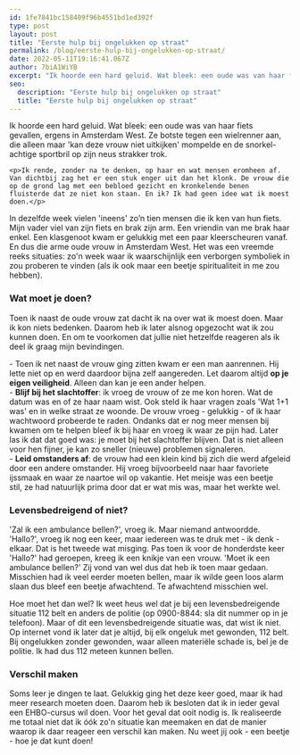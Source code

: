 ```yaml
---
id: 1fe7841bc158409f96b4551bd1ed392f
type: post
layout: post
title: "Eerste hulp bij ongelukken op straat"
permalink: /blog/eerste-hulp-bij-ongelukken-op-straat/
date: 2022-05-11T19:16:41.067Z
author: 7biA1WiYB
excerpt: "Ik hoorde een hard geluid. Wat bleek: een oude was van haar fiets gevallen, ergens in Amsterdam West. Ze botste tegen een wielrenner aan, die alleen maar 'kan deze vrouw niet uitkijken' mompelde en de snorkel-achtige sportbril op zijn neus strakker trok.   "
seo:
  description: "Eerste hulp bij ongelukken op straat"
  title: "Eerste hulp bij ongelukken op straat"
---
```

Ik hoorde een hard geluid. Wat bleek: een oude was van haar fiets gevallen, ergens in Amsterdam West. Ze botste tegen een wielrenner aan, die alleen maar 'kan deze vrouw niet uitkijken' mompelde en de snorkel-achtige sportbril op zijn neus strakker trok.   

    <p>Ik rende, zonder na te denken, op haar en wat mensen eromheen af. Van dichtbij zag het er een stuk enger uit dan het klonk. De vrouw die op de grond lag met een bebloed gezicht en kronkelende benen fluisterde dat ze niet kon staan. En ik? Ik had geen idee wat ik moest doen.</p>
<p>In dezelfde week vielen 'ineens' zo’n tien mensen die ik ken van hun fiets. Mijn vader viel van zijn fiets en brak zijn arm. Een vriendin van me brak haar enkel. Een klasgenoot kwam er gelukkig met een paar kleerscheuren vanaf. En dus die arme oude vrouw in Amsterdam West. Het was een vreemde reeks situaties: zo'n week waar ik waarschijnlijk een verborgen symboliek in zou proberen te vinden (als ik ook maar een beetje spiritualiteit in me zou hebben).</p>
<h3>Wat moet je doen?</h3>
<p>Toen ik naast de oude vrouw zat dacht ik na over wat ik moest doen. Maar ik kon niets bedenken. Daarom heb ik later alsnog opgezocht wat ik zou kunnen doen. En om te voorkomen dat jullie niet hetzelfde reageren als ik deel ik graag mijn bevindingen.</p>
<p>- Toen ik net naast de vrouw ging zitten kwam er een man aanrennen. Hij lette niet op en werd daardoor bijna zelf aangereden. Let daarom altijd <strong>op je eigen veiligheid</strong>. Alleen dan kan je een ander helpen.<br>- <strong>Blijf bij het slachtoffer</strong>: ik vroeg de vrouw of ze me kon horen. Wat de datum was en of ze haar naam wist. Ook steld ik haar vragen zoals 'Wat 1+1 was' en in welke straat ze woonde. De vrouw vroeg - gelukkig - of ik haar wachtwoord probeerde te raden. Ondanks dat er nog meer mensen bij kwamen om te helpen bleef ik bij haar en vroeg ik waar ze pijn had. Later las ik dat dat goed was: je moet bij het slachtoffer blijven. Dat is niet alleen voor hen fijner, je kan zo sneller (nieuwe) problemen signaleren.<br>- <strong>Leid omstanders af</strong>: de vrouw had een klein kind bij zich die werd afgeleid door een andere omstander. Hij vroeg bijvoorbeeld naar haar favoriete ijssmaak en waar ze naartoe wil op vakantie. Het meisje was een beetje stil, ze had natuurlijk prima door dat er wat mis was, maar het werkte wel.</p>
<h3>Levensbedreigend of niet?</h3>
<p>'Zal ik een ambulance bellen?', vroeg ik. Maar niemand antwoordde. 'Hallo?', vroeg ik nog een keer, maar iedereen was te druk met - ik denk - elkaar. Dat is het tweede wat misging. Pas toen ik voor de honderdste keer 'Hallo?' had geroepen, kreeg ik een knikje van een vrouw. 'Moet ik een ambulance bellen?' Zij vond van wel dus dat heb ik toen maar gedaan. Misschien had ik veel eerder moeten bellen, maar ik wilde geen loos alarm slaan dus bleef een beetje afwachtend. Te afwachtend misschien wel.</p>
<p>Hoe moet het dan wel? Ik weet heus wel dat je bij een levensbedreigende situatie 112 belt en anders de politie (op 0900-8844: sla dit nummer op in je telefoon). Maar of dit een levensbedreigende situatie was, dat wist ik niet. Op internet vond ik later dat je altijd, bij elk ongeluk met gewonden, 112 belt. Bij ongelukken zonder gewonden, waar alleen materiële schade is, bel je de politie. Ik had dus 112 meteen kunnen bellen.</p>
<h3>Verschil maken</h3>
<p>Soms leer je dingen te laat. Gelukkig ging het deze keer goed, maar ik had meer research moeten doen. Daarom heb ik besloten dat ik in ieder geval een EHBO-cursus wil doen. Voor het geval dat ooit nodig is. Ik realiseerde me totaal niet dat ik óók zo'n situatie kan meemaken en dat de manier waarop ik daar reageer een verschil kan maken. Nu weet jij ook - een beetje - hoe je dat kunt doen!</p>  
